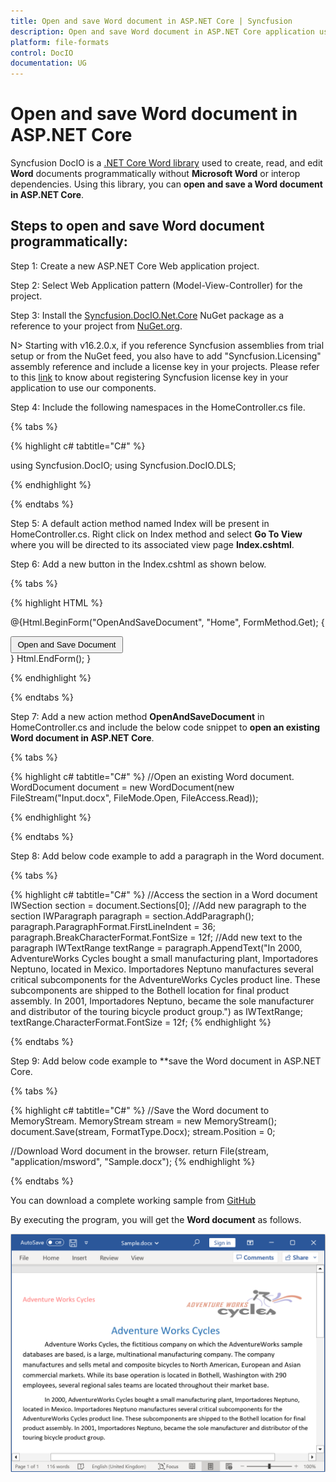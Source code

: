 ```yaml
---
title: Open and save Word document in ASP.NET Core | Syncfusion
description: Open and save Word document in ASP.NET Core application using Syncfusion .NET Core Word (DocIO) library without Microsoft Word or interop dependencies
platform: file-formats
control: DocIO
documentation: UG
---
```


# Open and save Word document in ASP.NET Core

Syncfusion DocIO is a [.NET Core Word library](https://www.syncfusion.com/document-processing/word-framework/net-core/word-library) used to create, read, and edit **Word** documents programmatically without **Microsoft Word** or interop dependencies. Using this library, you can **open and save a Word document in ASP.NET Core**.

## Steps to open and save Word document programmatically:

Step 1: Create a new ASP.NET Core Web application project.

Step 2: Select Web Application pattern (Model-View-Controller) for the project.

Step 3: Install the [Syncfusion.DocIO.Net.Core](https://www.nuget.org/packages/Syncfusion.DocIO.Net.Core) NuGet package as a reference to your project from [NuGet.org](https://www.nuget.org/).

N> Starting with v16.2.0.x, if you reference Syncfusion assemblies from trial setup or from the NuGet feed, you also have to add "Syncfusion.Licensing" assembly reference and include a license key in your projects. Please refer to this [link](https://help.syncfusion.com/common/essential-studio/licensing/overview) to know about registering Syncfusion license key in your application to use our components.

Step 4: Include the following namespaces in the HomeController.cs file.

{% tabs %}

{% highlight c# tabtitle="C#" %}

using Syncfusion.DocIO;
using Syncfusion.DocIO.DLS;

{% endhighlight %}

{% endtabs %}

Step 5: A default action method named Index will be present in HomeController.cs. Right click on Index method and select **Go To View** where you will be directed to its associated view page **Index.cshtml**.

Step 6: Add a new button in the Index.cshtml as shown below.

{% tabs %}

{% highlight HTML %}

@{Html.BeginForm("OpenAndSaveDocument", "Home", FormMethod.Get);
{
<div>
    <input type="submit" value="Open and Save Document" style="width:180px;height:27px" />
</div>
}
Html.EndForm();
}

{% endhighlight %}

{% endtabs %}

Step 7: Add a new action method **OpenAndSaveDocument** in HomeController.cs and include the below code snippet to **open an existing Word document in ASP.NET Core**.

{% tabs %}

{% highlight c# tabtitle="C#" %}
//Open an existing Word document.
WordDocument document = new WordDocument(new FileStream("Input.docx", FileMode.Open, FileAccess.Read));

{% endhighlight %}

{% endtabs %}

Step 8: Add below code example to add a paragraph in the Word document.

{% tabs %}

{% highlight c# tabtitle="C#" %}
//Access the section in a Word document
IWSection section = document.Sections[0];
//Add new paragraph to the section
IWParagraph paragraph = section.AddParagraph();
paragraph.ParagraphFormat.FirstLineIndent = 36;
paragraph.BreakCharacterFormat.FontSize = 12f;
//Add new text to the paragraph
IWTextRange textRange = paragraph.AppendText("In 2000, AdventureWorks Cycles bought a small manufacturing plant, Importadores Neptuno, located in Mexico. Importadores Neptuno manufactures several critical subcomponents for the AdventureWorks Cycles product line. These subcomponents are shipped to the Bothell location for final product assembly. In 2001, Importadores Neptuno, became the sole manufacturer and distributor of the touring bicycle product group.") as IWTextRange;
textRange.CharacterFormat.FontSize = 12f;
{% endhighlight %}

{% endtabs %}

Step 9: Add below code example to **save the Word document in ASP.NET Core.

{% tabs %}

{% highlight c# tabtitle="C#" %}
//Save the Word document to MemoryStream.
MemoryStream stream = new MemoryStream();
document.Save(stream, FormatType.Docx);
stream.Position = 0;

//Download Word document in the browser.
return File(stream, "application/msword", "Sample.docx");
{% endhighlight %}

{% endtabs %}

You can download a complete working sample from [GitHub](https://github.com/SyncfusionExamples/DocIO-Examples/tree/main/Read-and-Save-document/Open-and-save-Word-document/ASP.NET-Core)

By executing the program, you will get the **Word document** as follows.

![ASP.Net Core output Word document](ASP-NET-Core_images/OpenAndSaveOutput.png)